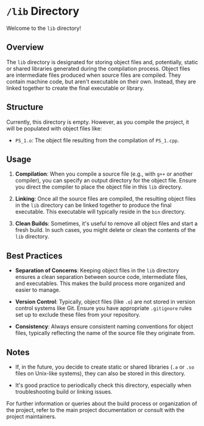 # `/lib` Directory

Welcome to the `lib` directory!

## Overview

The `lib` directory is designated for storing object files and, potentially, static or shared libraries generated during the compilation process. Object files are intermediate files produced when source files are compiled. They contain machine code, but aren't executable on their own. Instead, they are linked together to create the final executable or library.

## Structure

Currently, this directory is empty. However, as you compile the project, it will be populated with object files like:

- `PS_1.o`: The object file resulting from the compilation of `PS_1.cpp`.

## Usage

1. **Compilation**: When you compile a source file (e.g., with `g++` or another compiler), you can specify an output directory for the object file. Ensure you direct the compiler to place the object file in this `lib` directory.

2. **Linking**: Once all the source files are compiled, the resulting object files in the `lib` directory can be linked together to produce the final executable. This executable will typically reside in the `bin` directory.

3. **Clean Builds**: Sometimes, it's useful to remove all object files and start a fresh build. In such cases, you might delete or clean the contents of the `lib` directory.

## Best Practices

- **Separation of Concerns**: Keeping object files in the `lib` directory ensures a clean separation between source code, intermediate files, and executables. This makes the build process more organized and easier to manage.

- **Version Control**: Typically, object files (like `.o`) are not stored in version control systems like Git. Ensure you have appropriate `.gitignore` rules set up to exclude these files from your repository.

- **Consistency**: Always ensure consistent naming conventions for object files, typically reflecting the name of the source file they originate from.

## Notes

- If, in the future, you decide to create static or shared libraries (`.a` or `.so` files on Unix-like systems), they can also be stored in this directory.

- It's good practice to periodically check this directory, especially when troubleshooting build or linking issues.

For further information or queries about the build process or organization of the project, refer to the main project documentation or consult with the project maintainers.